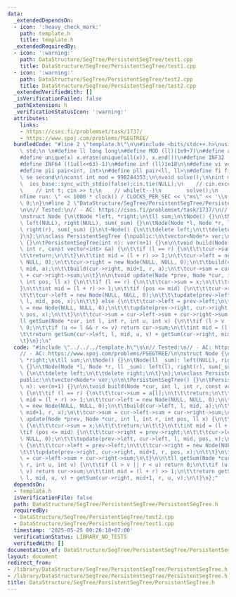 ```yaml
---
data:
  _extendedDependsOn:
  - icon: ':heavy_check_mark:'
    path: template.h
    title: template.h
  _extendedRequiredBy:
  - icon: ':warning:'
    path: DataStructure/SegTree/PersistentSegTree/test1.cpp
    title: DataStructure/SegTree/PersistentSegTree/test1.cpp
  - icon: ':warning:'
    path: DataStructure/SegTree/PersistentSegTree/test2.cpp
    title: DataStructure/SegTree/PersistentSegTree/test2.cpp
  _extendedVerifiedWith: []
  _isVerificationFailed: false
  _pathExtension: h
  _verificationStatusIcon: ':warning:'
  attributes:
    links:
    - https://cses.fi/problemset/task/1737/
    - https://www.spoj.com/problems/PSEGTREE/
  bundledCode: "#line 2 \"template.h\"\n\n#include <bits/stdc++.h>\nusing namespace\
    \ std;\n \n#define ll long long\n#define MOD (ll)(1e9+7)\n#define all(x) (x).begin(),(x).end()\n\
    #define unique(x) x.erase(unique(all(x)), x.end())\n#define INF32 ((1ull<<31)-1)\n\
    #define INF64 ((1ull<<63)-1)\n#define inf (ll)1e18\n\n#define vi vector<int>\n\
    #define pii pair<int, int>\n#define pll pair<ll, ll>\n#define fi first\n#define\
    \ se second\n\nconst int mod = 998244353;\n\nvoid solve();\n\nint main(){\n  \
    \  ios_base::sync_with_stdio(false);cin.tie(NULL);\n    // cin.exceptions(cin.failbit);\n\
    \    // int t; cin >> t;\n    // while(t--)\n        solve();\n    cerr << \"\\\
    nTime run: \" << 1000 * clock() / CLOCKS_PER_SEC << \"ms\" << '\\n';\n    return\
    \ 0;\n}\n#line 2 \"DataStructure/SegTree/PersistentSegTree/PersistentSegTree.h\"\
    \n\n// Tested:\n// - AC: https://cses.fi/problemset/task/1737/\n// - AC: https://www.spoj.com/problems/PSEGTREE/\n\
    \nstruct Node {\n\tNode *left, *right;\n\tll sum;\n\tNode() {}\n\tNode(ll _sum):\
    \ left(NULL), right(NULL), sum(_sum) {}\n\tNode(Node *l, Node *r, ll _sum): left(l),\
    \ right(r), sum(_sum) {}\n\t~Node() {\n\t\tdelete left;\n\t\tdelete right;\n\t\
    }\n};\n\nclass PersistentSegTree {\npublic:\n\tvector<Node*> ver;\n\n\tPersistentSegTree()\
    \ {}\n\tPersistentSegTree(int n): ver(n+1) {}\n\n\tvoid build(Node *cur, int l,\
    \ int r, const vector<int> &a) {\n\t\tif (l == r) {\n\t\t\tcur->sum = a[l];\n\t\
    \t\treturn;\n\t\t}\n\t\tint mid = (l + r) >> 1;\n\t\tcur->left = new Node(NULL,\
    \ NULL, 0);\n\t\tcur->right = new Node(NULL, NULL, 0);\n\t\tbuild(cur->left, l,\
    \ mid, a);\n\t\tbuild(cur->right, mid+1, r, a);\n\t\tcur->sum = cur->left->sum\
    \ + cur->right->sum;\n\t}\n\n\tvoid update(Node *prev, Node *cur, int l, int r,\
    \ int pos, ll x) {\n\t\tif (l == r) {\n\t\t\tcur->sum = x;\n\t\t\treturn;\n\t\t\
    }\n\t\tint mid = (l + r) >> 1;\n\t\tif (pos <= mid) {\n\t\t\tcur->right = prev->right;\n\
    \t\t\tcur->left = new Node(NULL, NULL, 0);\n\t\t\tupdate(prev->left, cur->left,\
    \ l, mid, pos, x);\n\t\t} else {\n\t\t\tcur->left = prev->left;\n\t\t\tcur->right\
    \ = new Node(NULL, NULL, 0);\n\t\t\tupdate(prev->right, cur->right, mid+1, r,\
    \ pos, x);\n\t\t}\n\t\tcur->sum = cur->left->sum + cur->right->sum;\n\t}\n\n\t\
    ll getSum(Node *cur, int l, int r, int u, int v) {\n\t\tif (l > v || r < u) return\
    \ 0;\n\t\tif (u <= l && r <= v) return cur->sum;\n\t\tint mid = (l + r) >> 1;\n\
    \t\treturn getSum(cur->left, l, mid, u, v) + getSum(cur->right, mid+1, r, u, v);\n\
    \t}\n};\n"
  code: "#include \"../../../template.h\"\n\n// Tested:\n// - AC: https://cses.fi/problemset/task/1737/\n\
    // - AC: https://www.spoj.com/problems/PSEGTREE/\n\nstruct Node {\n\tNode *left,\
    \ *right;\n\tll sum;\n\tNode() {}\n\tNode(ll _sum): left(NULL), right(NULL), sum(_sum)\
    \ {}\n\tNode(Node *l, Node *r, ll _sum): left(l), right(r), sum(_sum) {}\n\t~Node()\
    \ {\n\t\tdelete left;\n\t\tdelete right;\n\t}\n};\n\nclass PersistentSegTree {\n\
    public:\n\tvector<Node*> ver;\n\n\tPersistentSegTree() {}\n\tPersistentSegTree(int\
    \ n): ver(n+1) {}\n\n\tvoid build(Node *cur, int l, int r, const vector<int> &a)\
    \ {\n\t\tif (l == r) {\n\t\t\tcur->sum = a[l];\n\t\t\treturn;\n\t\t}\n\t\tint\
    \ mid = (l + r) >> 1;\n\t\tcur->left = new Node(NULL, NULL, 0);\n\t\tcur->right\
    \ = new Node(NULL, NULL, 0);\n\t\tbuild(cur->left, l, mid, a);\n\t\tbuild(cur->right,\
    \ mid+1, r, a);\n\t\tcur->sum = cur->left->sum + cur->right->sum;\n\t}\n\n\tvoid\
    \ update(Node *prev, Node *cur, int l, int r, int pos, ll x) {\n\t\tif (l == r)\
    \ {\n\t\t\tcur->sum = x;\n\t\t\treturn;\n\t\t}\n\t\tint mid = (l + r) >> 1;\n\t\
    \tif (pos <= mid) {\n\t\t\tcur->right = prev->right;\n\t\t\tcur->left = new Node(NULL,\
    \ NULL, 0);\n\t\t\tupdate(prev->left, cur->left, l, mid, pos, x);\n\t\t} else\
    \ {\n\t\t\tcur->left = prev->left;\n\t\t\tcur->right = new Node(NULL, NULL, 0);\n\
    \t\t\tupdate(prev->right, cur->right, mid+1, r, pos, x);\n\t\t}\n\t\tcur->sum\
    \ = cur->left->sum + cur->right->sum;\n\t}\n\n\tll getSum(Node *cur, int l, int\
    \ r, int u, int v) {\n\t\tif (l > v || r < u) return 0;\n\t\tif (u <= l && r <=\
    \ v) return cur->sum;\n\t\tint mid = (l + r) >> 1;\n\t\treturn getSum(cur->left,\
    \ l, mid, u, v) + getSum(cur->right, mid+1, r, u, v);\n\t}\n};"
  dependsOn:
  - template.h
  isVerificationFile: false
  path: DataStructure/SegTree/PersistentSegTree/PersistentSegTree.h
  requiredBy:
  - DataStructure/SegTree/PersistentSegTree/test2.cpp
  - DataStructure/SegTree/PersistentSegTree/test1.cpp
  timestamp: '2025-05-25 00:26:18+07:00'
  verificationStatus: LIBRARY_NO_TESTS
  verifiedWith: []
documentation_of: DataStructure/SegTree/PersistentSegTree/PersistentSegTree.h
layout: document
redirect_from:
- /library/DataStructure/SegTree/PersistentSegTree/PersistentSegTree.h
- /library/DataStructure/SegTree/PersistentSegTree/PersistentSegTree.h.html
title: DataStructure/SegTree/PersistentSegTree/PersistentSegTree.h
---
```

